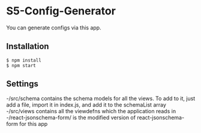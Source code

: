 S5-Config-Generator
=====================

You can generate configs via this app. 

## Installation

```
$ npm install 
$ npm start
```

## Settings

-/src/schema contains the schema models for all the views. To add to it, just add a file, import it in index.js, and add it to the schemaList array
-/src/views contains all the viewdefns which the application reads in 
-/react-jsonschema-form/ is the modified version of react-jsonschema-form for this app 